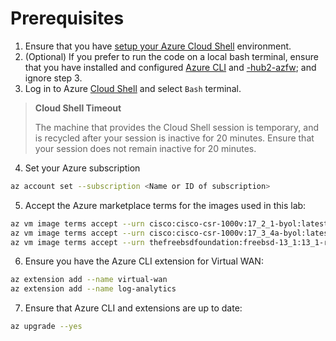 
# Prerequisites

1. Ensure that you have [setup your Azure Cloud Shell](https://learn.microsoft.com/en-us/azure/cloud-shell/overview) environment.
2. (Optional) If you prefer to run the code on a local bash terminal, ensure that you have installed and configured [Azure CLI](https://learn.microsoft.com/en-us/cli/azure/install-azure-cli) and [-hub2-azfw](https://developer.hashicorp.com/terraform/tutorials/aws-get-started/install-cli); and ignore step 3.
3. Log in to Azure [Cloud Shell](https://shell.azure.com) and select `Bash` terminal.
> **Cloud Shell Timeout**
>
> The machine that provides the Cloud Shell session is temporary, and is recycled after your session is inactive for 20 minutes. Ensure that your session does not remain inactive for 20 minutes.
4. Set your Azure subscription
```sh
az account set --subscription <Name or ID of subscription>
```
5. Accept the Azure marketplace terms for the images used in this lab:
```sh
az vm image terms accept --urn cisco:cisco-csr-1000v:17_2_1-byol:latest
az vm image terms accept --urn cisco:cisco-csr-1000v:17_3_4a-byol:latest
az vm image terms accept --urn thefreebsdfoundation:freebsd-13_1:13_1-release:13.1.0 -o none
```
6. Ensure you have the Azure CLI extension for Virtual WAN:
```sh
az extension add --name virtual-wan
az extension add --name log-analytics
```
7. Ensure that Azure CLI and extensions are up to date:
```sh
az upgrade --yes
```
